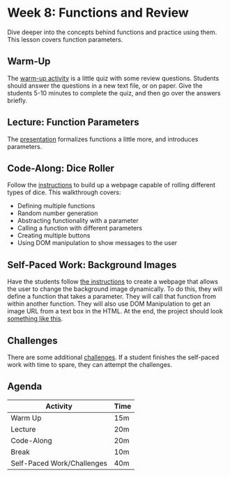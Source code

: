 # Week 8: Functions and Review
Dive deeper into the concepts behind functions and practice using them. This lesson covers function parameters.

## Warm-Up
The [warm-up activity](WarmUp.md) is a little quiz with some review questions. Students should answer the questions in a new text file, or on paper. Give the students 5-10 minutes to complete the quiz, and then go over the answers briefly.

## Lecture: Function Parameters
The [presentation](FunctionParameters.pptx) formalizes functions a little more, and introduces parameters.

## Code-Along: Dice Roller
Follow the [instructions](DiceRollerCodeAlong.md) to build up a webpage capable of rolling different types of dice. This walkthrough covers:

- Defining multiple functions
- Random number generation
- Abstracting functionality with a parameter
- Calling a function with different parameters
- Creating multiple buttons
- Using DOM manipulation to show messages to the user

## Self-Paced Work: Background Images
Have the students follow [the instructions](SelfPacedWork.md) to create a webpage that allows the user to change the background image dynamically. To do this, they will define a function that takes a parameter. They will call that function from within another function. They will also use DOM Manipulation to get an image URL from a text box in the HTML. At the end, the project should look [something like this](https://replit.com/@HylandOutreach/BackgroundChangerComplete).

## Challenges
There are some additional [challenges](Challenges.md). If a student finishes the self-paced work with time to spare, they can attempt the challenges.
 
 ## Agenda

| Activity | Time |
|-|-|
| Warm Up | 15m |
| Lecture | 20m |
| Code-Along | 20m |
| Break | 10m |
| Self-Paced Work/Challenges | 40m |
